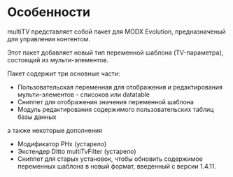 # Особенности

multiTV представляет собой пакет для MODX Evolution, предназначеный для управления контентом.

Этот пакет добавляет новый тип переменной шаблона (TV-параметра), состоящий из мульти-элементов.

Пакет содержит три основные части:

- Пользовательская переменная для отображения и редактирования мульти-элементов - списоков или datatable
- Сниппет для отображения значения переменной шаблона
- Модуль редактирования содержимого пользовательских таблиц базы данных

а также некоторые дополнения

- Модификатор PHx (устарело)
- Экстендер Ditto multiTvFilter (устарело)
- Сниппет для старых установок, чтобы обновить содержимое переменных шаблона в новый формат, введенный с версии 1.4.11.
